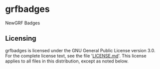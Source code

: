 # grfbadges
NewGRF Badges

## Licensing

grfbadges is licensed under the GNU General Public License version 3.0.
For the complete license text, see the file '[LICENSE.md](./LICENSE.md)'.
This license applies to all files in this distribution, except as noted below.
